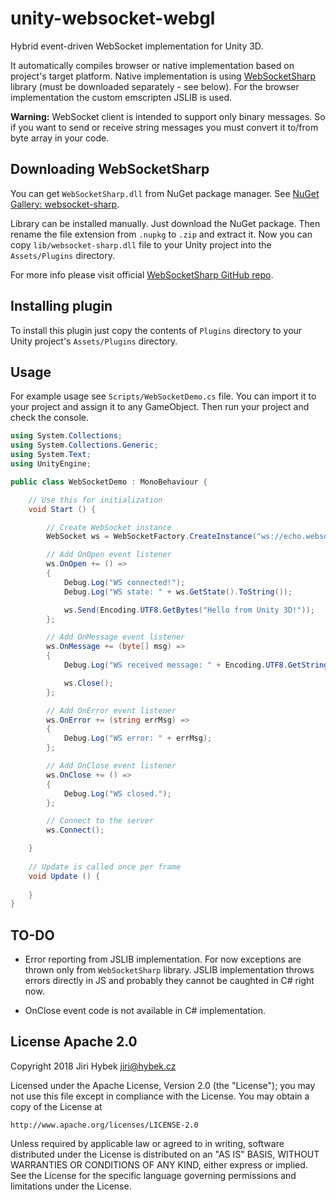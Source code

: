 # unity-websocket-webgl

Hybrid event-driven WebSocket implementation for Unity 3D.

It automatically compiles browser or native implementation based on project's target platform. Native implementation is using [WebSocketSharp](https://github.com/sta/websocket-sharp) library (must be downloaded separately - see below). For the browser implementation the custom emscripten JSLIB is used.

**Warning:** WebSocket client is intended to support only binary messages. So if you want to send or receive string messages you must convert it to/from byte array in your code.

## Downloading WebSocketSharp

You can get `WebSocketSharp.dll` from NuGet package manager. See [NuGet Gallery: websocket-sharp](http://www.nuget.org/packages/WebSocketSharp).

Library can be installed manually. Just download the NuGet package. Then rename the file extension from `.nupkg` to `.zip` and extract it. Now you can copy `lib/websocket-sharp.dll` file to your Unity project into the `Assets/Plugins` directory.

For more info please visit official [WebSocketSharp GitHub repo](https://github.com/sta/websocket-sharp).

## Installing plugin

To install this plugin just copy the contents of `Plugins` directory to your Unity project's `Assets/Plugins` directory.

## Usage

For example usage see `Scripts/WebSocketDemo.cs` file. You can import it to your project and assign it to any GameObject. Then run your project and check the console.

```csharp
using System.Collections;
using System.Collections.Generic;
using System.Text;
using UnityEngine;

public class WebSocketDemo : MonoBehaviour {

	// Use this for initialization
	void Start () {

        // Create WebSocket instance
        WebSocket ws = WebSocketFactory.CreateInstance("ws://echo.websocket.org");

        // Add OnOpen event listener
        ws.OnOpen += () =>
        {
            Debug.Log("WS connected!");
            Debug.Log("WS state: " + ws.GetState().ToString());

            ws.Send(Encoding.UTF8.GetBytes("Hello from Unity 3D!"));
        };

        // Add OnMessage event listener
        ws.OnMessage += (byte[] msg) =>
        {
            Debug.Log("WS received message: " + Encoding.UTF8.GetString(msg));

            ws.Close();
        };

        // Add OnError event listener
        ws.OnError += (string errMsg) =>
        {
            Debug.Log("WS error: " + errMsg);
        };

        // Add OnClose event listener
        ws.OnClose += () =>
        {
            Debug.Log("WS closed.");
        };

        // Connect to the server
        ws.Connect();

    }
	
	// Update is called once per frame
	void Update () {
		
	}
}
```

## TO-DO

- Error reporting from JSLIB implementation. For now exceptions are thrown only from `WebSocketSharp` library. JSLIB implementation throws errors directly in JS and probably they cannot be caughted in C# right now.

- OnClose event code is not available in C# implementation.

## License Apache 2.0

Copyright 2018 Jiri Hybek <jiri@hybek.cz>

Licensed under the Apache License, Version 2.0 (the "License"); you may not use this file except in compliance with the License. You may obtain a copy of the License at

```
http://www.apache.org/licenses/LICENSE-2.0
```

Unless required by applicable law or agreed to in writing, software distributed under the License is distributed on an "AS IS" BASIS, WITHOUT WARRANTIES OR CONDITIONS OF ANY KIND, either express or implied. See the License for the specific language governing permissions and limitations under the License.
